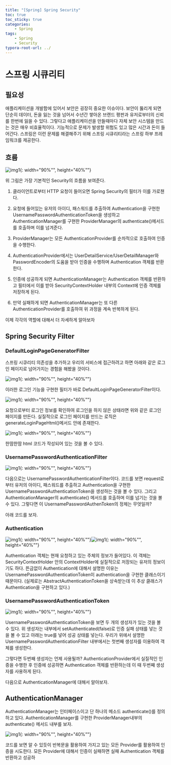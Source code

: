 ```yaml
---
title: "[Spring] Spring Security"
toc: true
toc_sticky: true
categories: 
    - Spring
tags:
    - Spring
    - Security
typora-root-url: ../
---
```


# 스프링 시큐리티

## 필요성

애플리케이션을 개발함에 있어서 보안은 굉장히 중요한 이슈이다. 보안이 뚫리게 되면 단순히 데이터, 돈을 잃는 것을 넘어서 수년간 쌓아온 브랜드 평판과 유저로부터의 신뢰를 한번에 잃을 수 있다. 그렇다고 애플리케이션을 만들때마다 자체 보안 시스템을 만드는 것은 매우 비효율적이다. 기능적으로 문제가 발생할 위험도 있고 많은 시간과 돈이 들어간다. 스프링은 이런 문제를 해결해주기 위해 스프링 시큐리티라는 스프링 하부 프레임워크를 제공한다.



## 흐름

![img1](/assets/images/55_1.png){: width="90%"", height="40%""}

위 그림은 가장 기본적인 Security의 흐름을 보여준다.

1. 클라이언트로부터 HTTP 요청이 들어오면 Spring Security의 필터가 이를 가로챈다.

2. 요청에 들어있는 유저의 아이디, 패스워드를 추출하여 Authentication을 구현한 UsernamePasswordAuthenticationToken을 생성하고 AuthenticationManager를 구현한 ProviderManager의 authenticate()메서드를 호출하며 이를 넘겨준다.
3. ProviderManager는 모든 AuthenticationProvider를 순차적으로 호출하여 인증을 수행한다.
4. AuthenticationProvider에서는 UserDetailService/UserDetailManager와 PasswordEncoder의 도움을 받아 인증을 수행하며 Authentication 객체를 반환한다.
5. 인증에 성공하게 되면 AuthenticationManager는 Authentication 객체를 반환하고 필터에서 이를 받아 SecurityContextHolder 내부의 Context에 인증 객체를 저장하게 된다.
6. 만약 실패하게 되면 AuthenticationManager는 또 다른 AuthenticationProvider를 호출하여 위 과정을 계속 반복하게 된다.

이제 각각의 역할에 대해서 더 자세하게 알아보자



## Spring Security Filter

### DefaultLoginPageGeneratorFilter

스프링 시큐리티 의존성을 추가하고 우리의 서비스에 접근하려고 하면 아래와 같은 로그인 페이지로 넘어가지는 경험을 해봤을 것이다.

![img1](/assets/images/55_4.png){: width="90%"", height="40%""}

이러한 로그인 기능을 구현한 필터가 바로 DefaultLoginPageGeneratorFilter이다.

![img1](/assets/images/55_3.png){: width="90%"", height="40%""}

요청으로부터 로그인 정보를 확인하여 로그인을 하지 않은 상태라면 위와 같은 로그인 페이지를 만든다. 실질적으로 로그인 페이지를 만드는 로직은 generateLoginPageHtml()메서드 안에 존재한다.

![img1](/assets/images/55_5.png){: width="90%"", height="40%""}

한땀한땀 html 코드가 작성되어 있는 것을 볼 수 있다.



### UsernamePasswordAuthenticationFilter

![img1](/assets/images/55_2.png){: width="90%"", height="40%""}

다음으로는 UsernamePasswordAuthenticationFilter이다. 코드를 보면 request로부터 유저의 아이디, 패스워드를 추출하고 Authentication을 구현한 UsernamePasswordAuthenticationToken을 생성하는 것을 볼 수 있다. 그리고 AuthenticationManager의 authenticate() 메서드를 호출하며 이를 넘기는 것을 볼 수 있다. 그렇다면 이 UsernamePasswordAuthenToken의 정체는 무엇일까?

아래 코드를 보자.

### Authentication

![img1](/assets/images/55_9.png){: width="90%"", height="40%""}![img1](/assets/images/55_10.png){: width="90%"", height="40%""}

Authentication 객체는 현재 요청하고 있는 주체의 정보가 들어있다. 이 객체는 SecurityContextHolder 안의 ContextHolder에 실질적으로 저장되는 유저의 정보이기도 하다. 뜬금없이 Authentication에 대해서 설명한 이유는 UsernamePasswordAuthenticationToken이 authentication을 구현한 클래스이기 때문이다. (실제로는 AbstractAuthenticationToken을 상속받는데 이 추상 클래스가 Authentication을 구현하고 있다.)



### UsernamePasswordAuthenticationToken

![img1](/assets/images/55_7.png){: width="90%"", height="40%""}

UsernamePasswordAuthenticationToken을 보면 두 개의 생성자가 있는 것을 볼 수 있다. 위 생성자는 내부에서 setAuthenticated(false)로 인증 실패 상태를 넣는 것을 볼 수 있고 아래는 true를 넣어 성공 상태를 넣는다. 우리가 위에서 설명한 UsernamePasswordAuthenticationFilter 내부에서는 첫번째 생성자를 이용하여 객체를 생성한다.

그렇다면 두번째 생성자는 언제 사용될까? AuthenticationProvider에서 실질적인 인증을 수행한 후 인증에 성공하면 Authentication 객체를 반환하는데 이 때 두번째 생성자를 사용하게 된다.

다음으로 AuthenticationManager에 대해서 알아보자.



## AuthenticationManager

AuthenticationManager는 인터페이스이고 단 하나의 메소드 authenticate()를 정의하고 있다. AuthenticationManager를 구현한 ProviderManager내부의 authenticate() 메서드 내부를 보자.

![img1](/assets/images/55_8.png){: width="90%"", height="40%""}

코드를 보면 알 수 있듯이 반복문을 활용하여 가지고 있는 모든 Provider를 활용하여 인증을 시도한다. 모든 Provider에 대해서 인증이 실패하면 실패 Authentication 객체를 반환하고 성공하
